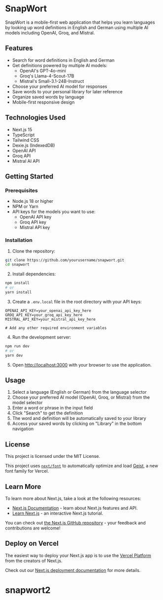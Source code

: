 # SnapWort

SnapWort is a mobile-first web application that helps you learn languages by looking up word definitions in English and German using multiple AI models including OpenAI, Groq, and Mistral.

## Features

- Search for word definitions in English and German
- Get definitions powered by multiple AI models:
  - OpenAI's GPT-4o-mini
  - Groq's Llama-4-Scout-17B
  - Mistral's Small-3.1-24B-Instruct
- Choose your preferred AI model for responses
- Save words to your personal library for later reference
- Organize saved words by language
- Mobile-first responsive design

## Technologies Used

- Next.js 15
- TypeScript
- Tailwind CSS
- Dexie.js (IndexedDB)
- OpenAI API
- Groq API
- Mistral AI API

## Getting Started

### Prerequisites

- Node.js 18 or higher
- NPM or Yarn
- API keys for the models you want to use:
  - OpenAI API key
  - Groq API key
  - Mistral API key

### Installation

1. Clone the repository:
```bash
git clone https://github.com/yourusername/snapwort.git
cd snapwort
```

2. Install dependencies:
```bash
npm install
# or
yarn install
```

3. Create a `.env.local` file in the root directory with your API keys:
```
OPENAI_API_KEY=your_openai_api_key_here
GROQ_API_KEY=your_groq_api_key_here
MISTRAL_API_KEY=your_mistral_api_key_here

# Add any other required environment variables
```

4. Run the development server:
```bash
npm run dev
# or
yarn dev
```

5. Open [http://localhost:3000](http://localhost:3000) with your browser to use the application.

## Usage

1. Select a language (English or German) from the language selector
2. Choose your preferred AI model (OpenAI, Groq, or Mistral) from the model selector
3. Enter a word or phrase in the input field
4. Click "Search" to get the definition
5. The word and definition will be automatically saved to your library
6. Access your saved words by clicking on "Library" in the bottom navigation

## License

This project is licensed under the MIT License.

This project uses [`next/font`](https://nextjs.org/docs/app/building-your-application/optimizing/fonts) to automatically optimize and load [Geist](https://vercel.com/font), a new font family for Vercel.

## Learn More

To learn more about Next.js, take a look at the following resources:

- [Next.js Documentation](https://nextjs.org/docs) - learn about Next.js features and API.
- [Learn Next.js](https://nextjs.org/learn) - an interactive Next.js tutorial.

You can check out [the Next.js GitHub repository](https://github.com/vercel/next.js) - your feedback and contributions are welcome!

## Deploy on Vercel

The easiest way to deploy your Next.js app is to use the [Vercel Platform](https://vercel.com/new?utm_medium=default-template&filter=next.js&utm_source=create-next-app&utm_campaign=create-next-app-readme) from the creators of Next.js.

Check out our [Next.js deployment documentation](https://nextjs.org/docs/app/building-your-application/deploying) for more details.
# snapwort2
